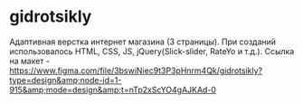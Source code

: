 # gidrotsikly
Адаптивная верстка интернет магазина (3 страницы). При созданий использовалось HTML, CSS, JS, jQuery(Slick-slider, RateYo и т.д.). Ссылка на макет - https://www.figma.com/file/3bswiNiec9t3P3pHnrm4Qk/gidrotsikly?type=design&amp;node-id=1-915&amp;mode=design&amp;t=nTp2xScYO4gAJKAd-0
